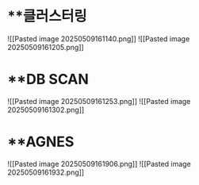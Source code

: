 
# **클러스터링
![[Pasted image 20250509161140.png]]
![[Pasted image 20250509161205.png]]

# **DB SCAN
![[Pasted image 20250509161253.png]]
![[Pasted image 20250509161302.png]]

# **AGNES
![[Pasted image 20250509161906.png]]
![[Pasted image 20250509161932.png]]


